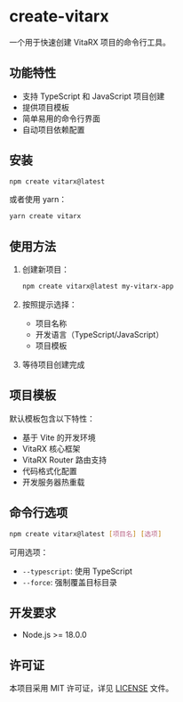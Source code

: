 # create-vitarx

一个用于快速创建 VitaRX 项目的命令行工具。

## 功能特性

- 支持 TypeScript 和 JavaScript 项目创建
- 提供项目模板
- 简单易用的命令行界面
- 自动项目依赖配置

## 安装

```bash
npm create vitarx@latest
```

或者使用 yarn：

```bash
yarn create vitarx
```

## 使用方法

1. 创建新项目：

    ```bash
    npm create vitarx@latest my-vitarx-app
    ```

2. 按照提示选择：
   - 项目名称
   - 开发语言（TypeScript/JavaScript）
   - 项目模板

3. 等待项目创建完成

## 项目模板

默认模板包含以下特性：

- 基于 Vite 的开发环境
- VitaRX 核心框架
- VitaRX Router 路由支持
- 代码格式化配置
- 开发服务器热重载

## 命令行选项

```bash
npm create vitarx@latest [项目名] [选项]
```

可用选项：
- `--typescript`: 使用 TypeScript
- `--force`: 强制覆盖目标目录

## 开发要求

- Node.js >= 18.0.0

## 许可证

本项目采用 MIT 许可证，详见 [LICENSE](./LICENSE) 文件。
